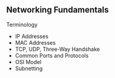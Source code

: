 ## Networking Fundamentals

[## Summary.]: # 

Terminology


* IP Addresses
* MAC Addresses
* TCP, UDP, Three-Way Handshake
* Common Ports and Protocols
* OSI Model
* Subnetting
